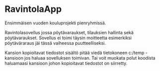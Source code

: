 # RavintolaApp
Ensimmäisen vuoden kouluprojekti pienryhmissä.

Ravintolasovellus jossa pöytävaraukset, tilauksien hallinta sekä pöytävaraukset.
Sovellus ei toimi täysin moitteetta esimerkiksi pöytäväraraus jäi tässä vaiheessa puutteelliseksi.

Kansion kopioitavat tiedostot sisältö pitää viedä tietokoneen c:/temp -kansioon jos haluaa sovelluksen toimivan.
Tai voit muokata polut koodista haluamaasi kansioon johon kopioitavat tiedostot on siirretty.
